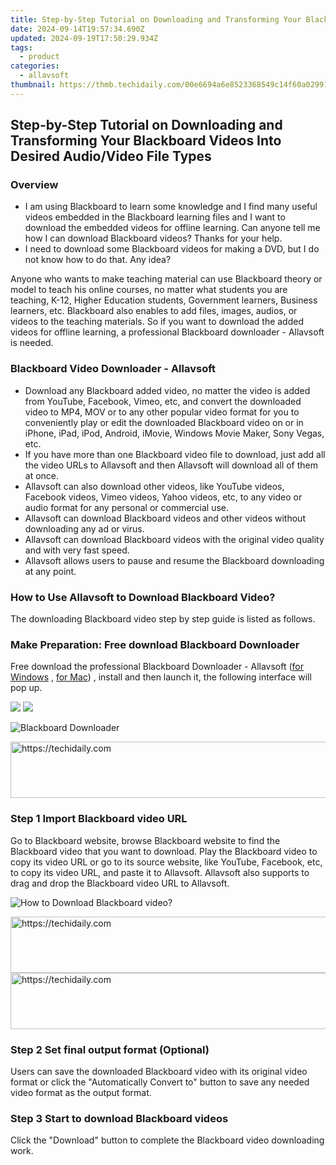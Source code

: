 ```yaml
---
title: Step-by-Step Tutorial on Downloading and Transforming Your Blackboard Videos Into Desired Audio/Video File Types
date: 2024-09-14T19:57:34.690Z
updated: 2024-09-19T17:50:29.934Z
tags:
  - product
categories:
  - allavsoft
thumbnail: https://thmb.techidaily.com/00e6694a6e8523368549c14f60a0299171aaa265941fbab1955d445021800a72.jpg
---
```


## Step-by-Step Tutorial on Downloading and Transforming Your Blackboard Videos Into Desired Audio/Video File Types

### Overview

* I am using Blackboard to learn some knowledge and I find many useful videos embedded in the Blackboard learning files and I want to download the embedded videos for offline learning. Can anyone tell me how I can download Blackboard videos? Thanks for your help.
* I need to download some Blackboard videos for making a DVD, but I do not know how to do that. Any idea?

Anyone who wants to make teaching material can use Blackboard theory or model to teach his online courses, no matter what students you are teaching, K-12, Higher Education students, Government learners, Business learners, etc. Blackboard also enables to add files, images, audios, or videos to the teaching materials. So if you want to download the added videos for offline learning, a professional Blackboard downloader - Allavsoft is needed.

### Blackboard Video Downloader - Allavsoft

* Download any Blackboard added video, no matter the video is added from YouTube, Facebook, Vimeo, etc, and convert the downloaded video to MP4, MOV or to any other popular video format for you to conveniently play or edit the downloaded Blackboard video on or in iPhone, iPad, iPod, Android, iMovie, Windows Movie Maker, Sony Vegas, etc.
* If you have more than one Blackboard video file to download, just add all the video URLs to Allavsoft and then Allavsoft will download all of them at once.
* Allavsoft can also download other videos, like YouTube videos, Facebook videos, Vimeo videos, Yahoo videos, etc, to any video or audio format for any personal or commercial use.
* Allavsoft can download Blackboard videos and other videos without downloading any ad or virus.
* Allavsoft can download Blackboard videos with the original video quality and with very fast speed.
* Allavsoft allows users to pause and resume the Blackboard downloading at any point.

### How to Use Allavsoft to Download Blackboard Video?

The downloading Blackboard video step by step guide is listed as follows.

### Make Preparation: Free download Blackboard Downloader

Free download the professional Blackboard Downloader - Allavsoft ([for Windows](https://tools.techidaily.com/allavsoft/products/) , [for Mac](https://tools.techidaily.com/allavsoft/products/)) , install and then launch it, the following interface will pop up.

[![](https://www.allavsoft.com/how-to/../images/how-to/free-download-win.jpg)](https://tools.techidaily.com/allavsoft/products/) [![](https://www.allavsoft.com/how-to/../images/how-to/free-download-mac.jpg)](https://tools.techidaily.com/allavsoft/products/)

![Blackboard Downloader](https://www.allavsoft.com/how-to/../images/allavsoft/screen-shot-600.jpg)

<!-- affiliate ads begin -->
<a href="https://appsumo.8odi.net/c/5597632/2151855/7443" target="_top" id="2151855">
  <img src="//a.impactradius-go.com/display-ad/7443-2151855" border="0" alt="https://techidaily.com" width="728" height="90"/>
</a>
<img height="0" width="0" src="https://appsumo.8odi.net/i/5597632/2151855/7443" style="position:absolute;visibility:hidden;" border="0" />
<!-- affiliate ads end -->

### Step 1 Import Blackboard video URL

Go to Blackboard website, browse Blackboard website to find the Blackboard video that you want to download. Play the Blackboard video to copy its video URL or go to its source website, like YouTube, Facebook, etc, to copy its video URL, and paste it to Allavsoft. Allavsoft also supports to drag and drop the Blackboard video URL to Allavsoft.

![How to Download Blackboard video?](https://www.allavsoft.com/how-to/../images/how-to/download-rtmp-video/download-rtmp-video.jpg)

<!-- affiliate ads begin -->
<a href="https://aligracehair.sjv.io/c/5597632/1997648/19272" target="_top" id="1997648">
  <img src="//a.impactradius-go.com/display-ad/19272-1997648" border="0" alt="https://techidaily.com" width="728" height="90"/>
</a>
<img height="0" width="0" src="https://aligracehair.sjv.io/i/5597632/1997648/19272" style="position:absolute;visibility:hidden;" border="0" />
<!-- affiliate ads end -->

<!-- affiliate ads begin -->
<a href="https://ephamedtechinc.pxf.io/c/5597632/2136624/26400" target="_top" id="2136624">
  <img src="//a.impactradius-go.com/display-ad/26400-2136624" border="0" alt="https://techidaily.com" width="728" height="90"/>
</a>
<img height="0" width="0" src="https://ephamedtechinc.pxf.io/i/5597632/2136624/26400" style="position:absolute;visibility:hidden;" border="0" />
<!-- affiliate ads end -->

### Step 2 Set final output format (Optional)

Users can save the downloaded Blackboard video with its original video format or click the "Automatically Convert to" button to save any needed video format as the output format.

### Step 3 Start to download Blackboard videos

Click the "Download" button to complete the Blackboard video downloading work.

<ins class="adsbygoogle"
     style="display:block"
     data-ad-format="autorelaxed"
     data-ad-client="ca-pub-7571918770474297"
     data-ad-slot="1223367746"></ins>

<ins class="adsbygoogle"
     style="display:block"
     data-ad-client="ca-pub-7571918770474297"
     data-ad-slot="8358498916"
     data-ad-format="auto"
     data-full-width-responsive="true"></ins>
